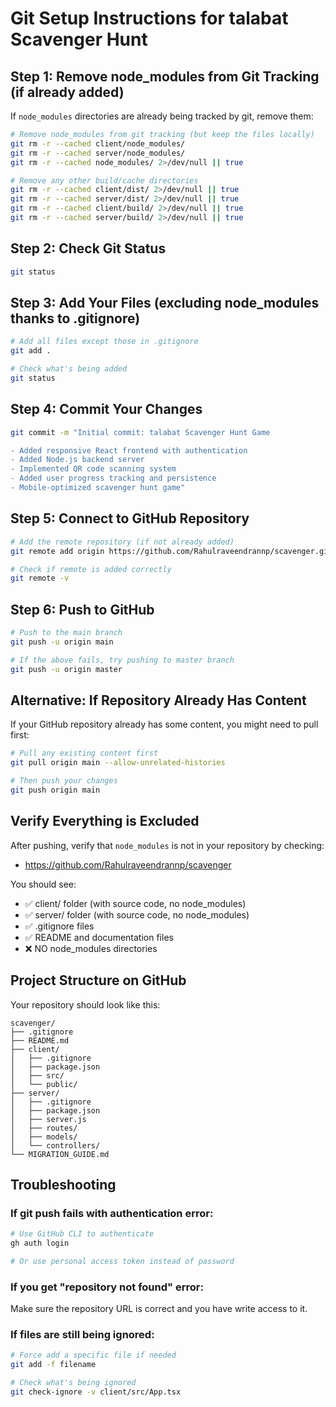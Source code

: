 # Git Setup Instructions for talabat Scavenger Hunt

## Step 1: Remove node_modules from Git Tracking (if already added)

If `node_modules` directories are already being tracked by git, remove them:

```bash
# Remove node_modules from git tracking (but keep the files locally)
git rm -r --cached client/node_modules/
git rm -r --cached server/node_modules/
git rm -r --cached node_modules/ 2>/dev/null || true

# Remove any other build/cache directories
git rm -r --cached client/dist/ 2>/dev/null || true
git rm -r --cached server/dist/ 2>/dev/null || true
git rm -r --cached client/build/ 2>/dev/null || true
git rm -r --cached server/build/ 2>/dev/null || true
```

## Step 2: Check Git Status

```bash
git status
```

## Step 3: Add Your Files (excluding node_modules thanks to .gitignore)

```bash
# Add all files except those in .gitignore
git add .

# Check what's being added
git status
```

## Step 4: Commit Your Changes

```bash
git commit -m "Initial commit: talabat Scavenger Hunt Game

- Added responsive React frontend with authentication
- Added Node.js backend server
- Implemented QR code scanning system
- Added user progress tracking and persistence
- Mobile-optimized scavenger hunt game"
```

## Step 5: Connect to GitHub Repository

```bash
# Add the remote repository (if not already added)
git remote add origin https://github.com/Rahulraveendrannp/scavenger.git

# Check if remote is added correctly
git remote -v
```

## Step 6: Push to GitHub

```bash
# Push to the main branch
git push -u origin main

# If the above fails, try pushing to master branch
git push -u origin master
```

## Alternative: If Repository Already Has Content

If your GitHub repository already has some content, you might need to pull first:

```bash
# Pull any existing content first
git pull origin main --allow-unrelated-histories

# Then push your changes
git push origin main
```

## Verify Everything is Excluded

After pushing, verify that `node_modules` is not in your repository by checking:
- https://github.com/Rahulraveendrannp/scavenger

You should see:
- ✅ client/ folder (with source code, no node_modules)
- ✅ server/ folder (with source code, no node_modules) 
- ✅ .gitignore files
- ✅ README and documentation files
- ❌ NO node_modules directories

## Project Structure on GitHub

Your repository should look like this:
```
scavenger/
├── .gitignore
├── README.md
├── client/
│   ├── .gitignore
│   ├── package.json
│   ├── src/
│   └── public/
├── server/
│   ├── .gitignore
│   ├── package.json
│   ├── server.js
│   ├── routes/
│   ├── models/
│   └── controllers/
└── MIGRATION_GUIDE.md
```

## Troubleshooting

### If git push fails with authentication error:
```bash
# Use GitHub CLI to authenticate
gh auth login

# Or use personal access token instead of password
```

### If you get "repository not found" error:
Make sure the repository URL is correct and you have write access to it.

### If files are still being ignored:
```bash
# Force add a specific file if needed
git add -f filename

# Check what's being ignored
git check-ignore -v client/src/App.tsx
```